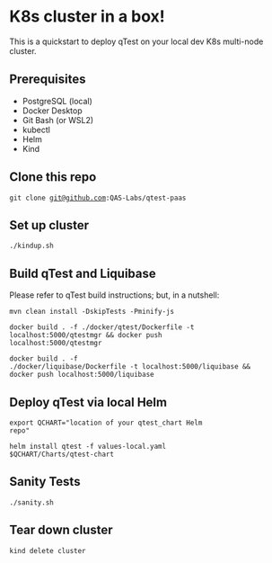 # K8s cluster in a box!

This is a quickstart to deploy qTest on your local dev K8s multi-node cluster.

## Prerequisites

* PostgreSQL (local)
* Docker Desktop
* Git Bash (or WSL2)
* kubectl 
* Helm
* Kind

## Clone this repo
<code>git clone git@github.com:QAS-Labs/qtest-paas</code>

## Set up cluster
<code>./kindup.sh</code>

## Build qTest and Liquibase
Please refer to qTest build instructions; but, in a nutshell:

<code>mvn clean install -DskipTests -Pminify-js</code><p>
<code>docker build . -f ./docker/qtest/Dockerfile -t localhost:5000/qtestmgr && docker push localhost:5000/qtestmgr</code><p>
<code>docker build . -f ./docker/liquibase/Dockerfile -t localhost:5000/liquibase && docker push localhost:5000/liquibase</code>

## Deploy qTest via local Helm
<code>export QCHART="location of your qtest_chart Helm repo"</code><p>
<code>helm install qtest -f values-local.yaml $QCHART/Charts/qtest-chart</code>

## Sanity Tests
<code>./sanity.sh</code>

## Tear down cluster
<code>kind delete cluster</code>
